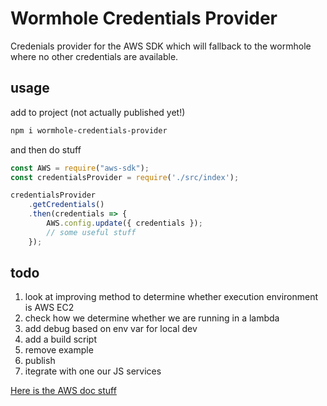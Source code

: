 # Wormhole Credentials Provider

Credenials provider for the AWS SDK which will fallback to the wormhole where no other credentials are available.

## usage

add to project (not actually published yet!)

```bash
npm i wormhole-credentials-provider
```

and then do stuff

```javascript
const AWS = require("aws-sdk");
const credentialsProvider = require('./src/index');

credentialsProvider
    .getCredentials()
    .then(credentials => {
        AWS.config.update({ credentials });
        // some useful stuff
    });
```

## todo


1. look at improving method to determine whether execution environment is AWS EC2
1. check how we determine whether we are running in a lambda
1. add debug based on env var for local dev
1. add a build script
1. remove example
1. publish
1. itegrate with one our JS services


[Here is the AWS doc stuff](https://docs.aws.amazon.com/AWSJavaScriptSDK/latest/AWS/CredentialProviderChain.html)
